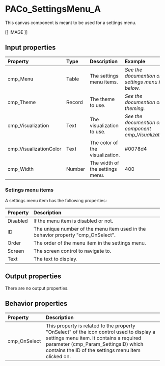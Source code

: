 # PACo_SettingsMenu_A

This canvas component is meant to be used for a settings menu.

[[ IMAGE ]]

## **Input properties**

| Property | Type | Description | Example |
| :--- | :--- | :--- | :--- |
| cmp_Menu | Table | The settings menu items. | *See the documention on settings menu items below.* |
| cmp_Theme | Record | The theme to use. | *See the documention on theming.* |
| cmp_Visualization | Text | The visualization to use. | *See the documention on the component cmp_Visualization_A.* |
| cmp_VisualizationColor | Text | The color of the visualization. | #0078d4 |
| cmp_Width | Number | The width of the settings menu. | 400 |

### Setings menu items

A settings menu item has the following properties:

| Property | Description |
| :--- | :--- |
| Disabled | If the menu item is disabled or not. |
| ID | The unique number of the menu item used in the behavior property "cmp_OnSelect". |
| Order | The order of the menu item in the settings menu. |
| Screen | The screen control to navigate to. |
| Text | The text to display. |

## **Output properties**

There are no output properties.

## **Behavior properties**

| Property | Description |
| :--- | :--- |
| cmp_OnSelect | This property is related to the property "OnSelect" of the icon control used to display a settings menu item. It contains a required parameter (cmp_Param_SettingsID) which contains the ID of the settings menu item clicked on. |
